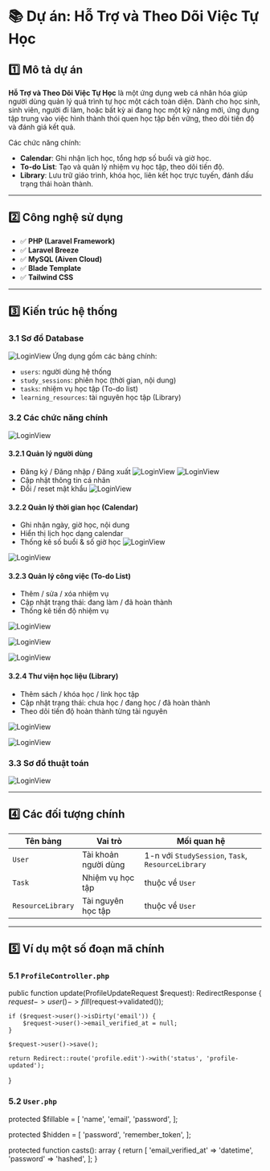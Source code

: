 # 📚 Dự án: Hỗ Trợ và Theo Dõi Việc Tự Học

## 1️⃣ Mô tả dự án

**Hỗ Trợ và Theo Dõi Việc Tự Học** là một ứng dụng web cá nhân hóa giúp người dùng quản lý quá trình tự học một cách toàn diện. Dành cho học sinh, sinh viên, người đi làm, hoặc bất kỳ ai đang học một kỹ năng mới, ứng dụng tập trung vào việc hình thành thói quen học tập bền vững, theo dõi tiến độ và đánh giá kết quả.

Các chức năng chính:
- **Calendar**: Ghi nhận lịch học, tổng hợp số buổi và giờ học.
- **To-do List**: Tạo và quản lý nhiệm vụ học tập, theo dõi tiến độ.
- **Library**: Lưu trữ giáo trình, khóa học, liên kết học trực tuyến, đánh dấu trạng thái hoàn thành.

---

## 2️⃣ Công nghệ sử dụng

- ✅ **PHP (Laravel Framework)**
- ✅ **Laravel Breeze**
- ✅ **MySQL (Aiven Cloud)**
- ✅ **Blade Template**
- ✅ **Tailwind CSS**

---

## 3️⃣ Kiến trúc hệ thống

### 3.1 Sơ đồ Database
![LoginView](image/StructDiagram.png)
Ứng dụng gồm các bảng chính:
- `users`: người dùng hệ thống
- `study_sessions`: phiên học (thời gian, nội dung)
- `tasks`: nhiệm vụ học tập (To-do list)
- `learning_resources`: tài nguyên học tập (Library)

### 3.2 Các chức năng chính
![LoginView](image/ActivityDiagram.png)

#### 3.2.1 Quản lý người dùng
- Đăng ký / Đăng nhập / Đăng xuất
![LoginView](image/Register.png)
![LoginView](image/Login.png)
- Cập nhật thông tin cá nhân
- Đổi / reset mật khẩu
![LoginView](image/Reset.png)

#### 3.2.2 Quản lý thời gian học (Calendar)
- Ghi nhận ngày, giờ học, nội dung
- Hiển thị lịch học dạng calendar
- Thống kê số buổi & số giờ học
![LoginView](image/Calendar1.png)

![LoginView](image/Calendar2.png)

#### 3.2.3 Quản lý công việc (To-do List)
- Thêm / sửa / xóa nhiệm vụ
- Cập nhật trạng thái: đang làm / đã hoàn thành
- Thống kê tiến độ nhiệm vụ

![LoginView](image/Todolist1.png)

![LoginView](image/Todolist2.png)

![LoginView](image/Todolist3.png)

#### 3.2.4 Thư viện học liệu (Library)
- Thêm sách / khóa học / link học tập
- Cập nhật trạng thái: chưa học / đang học / đã hoàn thành
- Theo dõi tiến độ hoàn thành từng tài nguyên

![LoginView](image/Library1.png)

![LoginView](image/Library2.png)

### 3.3 Sơ đồ thuật toán

![LoginView](image/Diagram.png)

---

## 4️⃣ Các đối tượng chính

| Tên bảng | Vai trò | Mối quan hệ |
|----------|---------|--------------|
| `User` | Tài khoản người dùng | 1-n với `StudySession`, `Task`, `ResourceLibrary` |
| `Task` | Nhiệm vụ học tập | thuộc về `User` |
| `ResourceLibrary` | Tài nguyên học tập | thuộc về `User` |

---

## 5️⃣ Ví dụ một số đoạn mã chính

### 5.1 `ProfileController.php`

public function update(ProfileUpdateRequest $request): RedirectResponse
{
    $request->user()->fill($request->validated());

    if ($request->user()->isDirty('email')) {
        $request->user()->email_verified_at = null;
    }

    $request->user()->save();

    return Redirect::route('profile.edit')->with('status', 'profile-updated');
}


### 5.2 `User.php`

protected $fillable = [
    'name',
    'email',
    'password',
];

protected $hidden = [
    'password',
    'remember_token',
];

protected function casts(): array
{
    return [
        'email_verified_at' => 'datetime',
        'password' => 'hashed',
    ];
}
